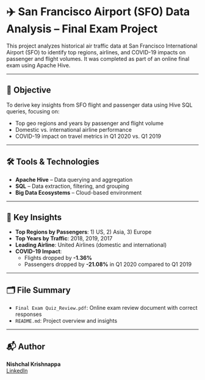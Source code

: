 # ✈️ San Francisco Airport (SFO) Data Analysis – Final Exam Project

This project analyzes historical air traffic data at San Francisco International Airport (SFO) to identify top regions, airlines, and COVID-19 impacts on passenger and flight volumes. It was completed as part of an online final exam using Apache Hive.

---

## 🎯 Objective

To derive key insights from SFO flight and passenger data using Hive SQL queries, focusing on:
- Top geo regions and years by passenger and flight volume
- Domestic vs. international airline performance
- COVID-19 impact on travel metrics in Q1 2020 vs. Q1 2019

---

## 🛠️ Tools & Technologies

- **Apache Hive** – Data querying and aggregation
- **SQL** – Data extraction, filtering, and grouping
- **Big Data Ecosystems** – Cloud-based environment

---

## 📌 Key Insights

- **Top Regions by Passengers**: 1) US, 2) Asia, 3) Europe  
- **Top Years by Traffic**: 2018, 2019, 2017  
- **Leading Airline**: United Airlines (domestic and international)  
- **COVID-19 Impact**:  
  - Flights dropped by **-1.36%**  
  - Passengers dropped by **-21.08%** in Q1 2020 compared to Q1 2019

---

## 🗂️ File Summary

- `Final Exam Quiz_Review.pdf`: Online exam review document with correct responses
- `README.md`: Project overview and insights

---

## 📬 Author

**Nishchal Krishnappa**  
[LinkedIn](https://www.linkedin.com/in/nishchalkrishnappa)
